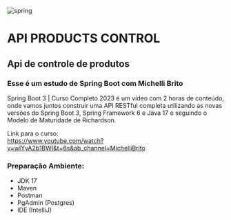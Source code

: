 ![spring](https://github.com/Caio-Cesar-dev/parking-control-api/assets/148168603/c19e84b5-dd96-4927-b2a0-aca1a544aeca)

# API PRODUCTS CONTROL

## Api de controle de produtos

### Esse é um estudo de Spring Boot com Michelli Brito 

Spring Boot 3 | Curso Completo 2023 é um vídeo com 2 horas de conteúdo, onde vamos juntos construir uma API RESTful completa utilizando 
as novas versões do Spring Boot 3, Spring Framework 6 e Java 17 e seguindo o Modelo de Maturidade de Richardson. 

Link para o curso:  
https://www.youtube.com/watch?v=wlYvA2b1BWI&t=6s&ab_channel=MichelliBrito  

### Preparação Ambiente:
- JDK 17
- Maven
- Postman
- PgAdmin (Postgres)
- IDE (IntelliJ)

